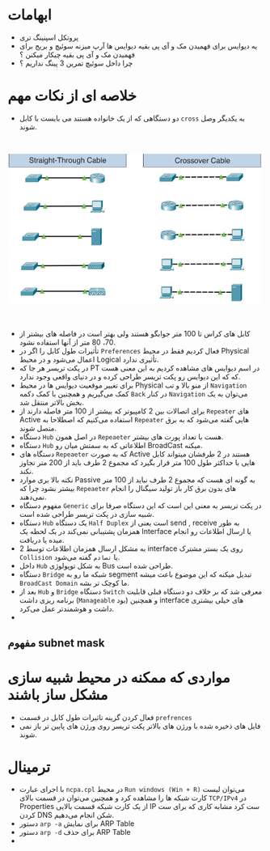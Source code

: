 # ابهامات
* پروتکل اسپنینگ تری
* یه دیوایس برای فهمیدن مک و آی پی بقیه دیوایس ها آرپ میزنه سوئیچ و بریج برای فهمیدن مک و آی پی بقیه چیکار میکنن ؟
* چرا داخل سوئیچ تمرین 3 پینگ نداریم ؟

# خلاصه ای از نکات مهم

* دو دستگاهی که از یک خانواده هستند می بایست با کابل  `cross`  به یکدیگر وصل شوند.

<br>
<p align="center">
    <img width="500" src="assets/pictures/01.png">
</p>
<br>

* کابل های کراس تا 100 متر جوابگو هستند ولی بهتر است در فاصله های بیشتر از 70، 80 متر از آنها استفاده نشود.
* تأثیرات طول کابل را اگر در `Preferences` فعال کردیم فقط در محیط Physical اعمال می‌شود و در محیط Logical تأثیری ندارد.
* در پکت تریسر هر جا که PT در اسم دیوایس های مشاهده کردیم به این معنی هست که که این دیوایس رو پکت تریسر طراحی کرده و در دنیای واقعی وجود ندارد.
* برای تغییر موقعیت دیوایس ها در محیط Physical از منو بالا و تب `Navigation` کمک می‌گیریم و همچنین با کمک دکمه `Back` در کنار `Navigation` می‌توان به یک بخش بالاتر منتقل شد.
* برای اتصالات بین 2 کامپیوتر که بیشتر از 100 متر فاصله دارند از `Repeater` های Active استفاده می‌کنیم که اصطلاحا به `Repeater` هایی گفته می‌شود که به برق متصل شوند.
* دستگاه `Hub` در اصل همون `Repeaeter` هست با تعداد پورت های بیشتر.
* دستگاه `Hub` اطلاعاتی که به سمتش میان رو BroadCast میکنه.
* دستگاه های `Repeaeter` که به صورت Active هستند در 2 طرفشان میتواند کابل هایی با حداکثر طول 100 متر قرار بگیرد که مجموع 2 طرف باید از 200 متر تجاوز نکند.
* نکته بالا بری موارد Passive به گونه ای هست که مجموع 2 طرف نباید از 100 متر بیشتر بشود چرا که `Repeaeter` های بدون برق کار باز تولید سیگنال را انجام نمی‌دهند.
* مفهوم دستگاه `Generic` در پکت تریسر به معنی این است که این دستگاه صرفا برای شبیه سازی در پکت تریسر طراحی شده است.
* دستگاه `Hub` یک دستگاه `Half Duplex` است یعنی از send , receive به طور همزمان پشتیبانی نمی‌کند در یک لحظه یک Interface یا ارسال اطلاعات رو انجام میده یا دریافت.
* به مشکل ارسال همزمان اطلاعات توسط 2 interface روی یک بستر مشترک `Collision` یا `تصادم` گفته می‌شود.
* داخل `Hub` به شکل توپولوژی Bus طراحی شده است.
* دستگاه `Bridge` شبکه ما رو به segment تبدیل میکنه که این موضوع باعث میشه `BroadCast Domain` ما کوچک تر بشه.
* بعد از `Hub` و `Bridge` دستگاه `Switch` معرفی شد که بر خلاف دو دستگاه قبلی قابلیت برنامه ریزی داشت (`Manageable` بود) و همچنین interface های خیلی بیشتری داشت و هوشمندتر عمل می‌کرد.
* 
## مفهوم subnet mask

# مواردی که ممکنه در محیط شبیه سازی مشکل ساز باشند
* فعال کردن گزینه تاثیرات طول کابل در قسمت `prefrences`
* فایل های ذخیره شده با ورژن های بالاتر پکت تریسر روی ورژن های پایین تر باز نمی شوند.

# ترمینال
* با اجرای عبارت `ncpa.cpl` در محیط `Run windows (Win + R)` می‌توان لیست کارت شبکه ها را مشاهده کرد و همچنین می‌توان در قسمت بالای `TCP/IPv4` در Properties از یک کارت شبکه قسمت بالایی IP ست کرد مشابه کاری که برای ست کردن DNS شکن انجام می‌دهیم.
* دستور `arp -a` برای نمایش ARP Table
* دستور `arp -d` برای حذف ARP Table
* 